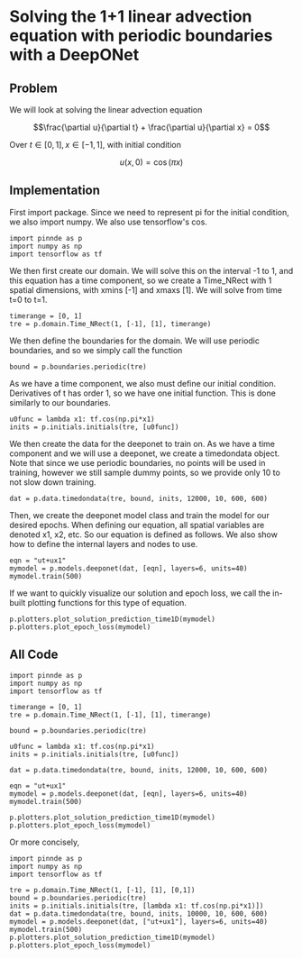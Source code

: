 # Solving the 1+1 linear advection equation with periodic boundaries with a DeepONet

## Problem
We will look at solving the linear advection equation

$$\frac{\partial u}{\partial t} + \frac{\partial u}{\partial x} = 0$$

Over $t\in[0,1], x\in[-1,1]$, with initial condition

$$u(x, 0) = \cos(\pi x)$$

## Implementation
First import package. Since we need to represent pi for the initial condition, we also import numpy. We also use tensorflow's cos.
    
    import pinnde as p
    import numpy as np
    import tensorflow as tf

We then first create our domain. We will solve this on the interval -1 to 1, and this equation has a time component, so
we create a Time_NRect with 1 spatial dimensions, with xmins [-1] and xmaxs [1]. We will solve
from time t=0 to t=1.

    timerange = [0, 1]
    tre = p.domain.Time_NRect(1, [-1], [1], timerange)

We then define the boundaries for the domain. We will use periodic boundaries, and so we simply call the function

    bound = p.boundaries.periodic(tre)

As we have a time component, we also must define our initial condition. Derivatives of t has order 1, so we have one initial function.
This is done similarly to our boundaries.

    u0func = lambda x1: tf.cos(np.pi*x1)
    inits = p.initials.initials(tre, [u0func])

We then create the data for the deeponet to train on. As we have a time component and we will use a deeponet, we create a timedondata object.
Note that since we use periodic boundaries, no points will be used in training, however we still sample dummy points, so we provide only 
10 to not slow down training.

    dat = p.data.timedondata(tre, bound, inits, 12000, 10, 600, 600)

Then, we create the deeponet model class and train the model for our desired epochs. When defining our equation, all spatial variables are denoted
x1, x2, etc. So our equation is defined as follows. We also show how to define the internal layers and nodes to use.

    eqn = "ut+ux1"
    mymodel = p.models.deeponet(dat, [eqn], layers=6, units=40)
    mymodel.train(500)

If we want to quickly visualize our solution and epoch loss, we call the in-built plotting functions for this type of equation.

    p.plotters.plot_solution_prediction_time1D(mymodel)
    p.plotters.plot_epoch_loss(mymodel)

## All Code

    import pinnde as p
    import numpy as np
    import tensorflow as tf

    timerange = [0, 1]
    tre = p.domain.Time_NRect(1, [-1], [1], timerange)

    bound = p.boundaries.periodic(tre)

    u0func = lambda x1: tf.cos(np.pi*x1)
    inits = p.initials.initials(tre, [u0func])

    dat = p.data.timedondata(tre, bound, inits, 12000, 10, 600, 600)

    eqn = "ut+ux1"
    mymodel = p.models.deeponet(dat, [eqn], layers=6, units=40)
    mymodel.train(500)

    p.plotters.plot_solution_prediction_time1D(mymodel)
    p.plotters.plot_epoch_loss(mymodel)

Or more concisely,

    import pinnde as p
    import numpy as np
    import tensorflow as tf

    tre = p.domain.Time_NRect(1, [-1], [1], [0,1])
    bound = p.boundaries.periodic(tre)
    inits = p.initials.initials(tre, [lambda x1: tf.cos(np.pi*x1)])
    dat = p.data.timedondata(tre, bound, inits, 10000, 10, 600, 600)
    mymodel = p.models.deeponet(dat, ["ut+ux1"], layers=6, units=40)
    mymodel.train(500)
    p.plotters.plot_solution_prediction_time1D(mymodel)
    p.plotters.plot_epoch_loss(mymodel)